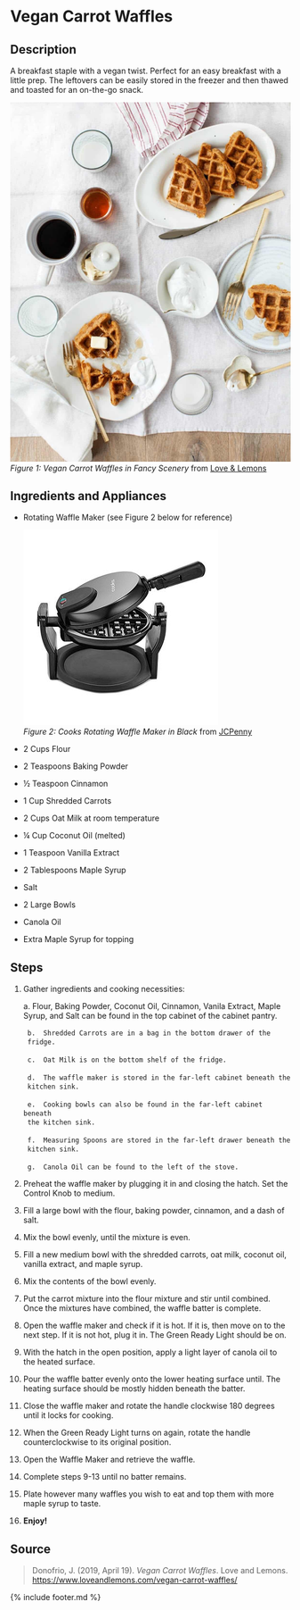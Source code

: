 # Vegan Carrot Waffles

## Description

A breakfast staple with a vegan twist. Perfect for an easy breakfast
with a little prep. The leftovers can be easily stored in the freezer
and then thawed and toasted for an on-the-go snack.

![image](.//media/image6.jpg)  
*Figure 1: Vegan Carrot Waffles in Fancy Scenery* from [Love & Lemons](https://www.loveandlemons.com/vegan-carrot-waffles/)

## Ingredients and Appliances

- Rotating Waffle Maker (see Figure 2 below for reference)

    ![image](.//media/image7.jpg)  
    *Figure 2: Cooks Rotating Waffle Maker in Black* from [JCPenny](https://s7d9.scene7.com/is/image/JCPenney/DP0821201911011511M?resmode=sharp2&op_sharpen=1&wid=350&hei=350)
- 2 Cups Flour
- 2 Teaspoons Baking Powder
- ½ Teaspoon Cinnamon
- 1 Cup Shredded Carrots
- 2 Cups Oat Milk at room temperature
- ¼ Cup Coconut Oil (melted)
- 1 Teaspoon Vanilla Extract
- 2 Tablespoons Maple Syrup
- Salt
- 2 Large Bowls
- Canola Oil
- Extra Maple Syrup for topping

## Steps

1. Gather ingredients and cooking necessities:

      a.  Flour, Baking Powder, Coconut Oil, Cinnamon, Vanila Extract,
        Maple Syrup, and Salt can be found in the top cabinet of the
        cabinet pantry.

        b.  Shredded Carrots are in a bag in the bottom drawer of the
        fridge.

        c.  Oat Milk is on the bottom shelf of the fridge.

        d.  The waffle maker is stored in the far-left cabinet beneath the
        kitchen sink.

        e.  Cooking bowls can also be found in the far-left cabinet beneath
        the kitchen sink.

        f.  Measuring Spoons are stored in the far-left drawer beneath the
        kitchen sink.

        g.  Canola Oil can be found to the left of the stove.

2. Preheat the waffle maker by plugging it in and closing the hatch.
    Set the Control Knob to medium.

3. Fill a large bowl with the flour, baking powder, cinnamon, and a
    dash of salt.

4. Mix the bowl evenly, until the mixture is even.

5. Fill a new medium bowl with the shredded carrots, oat milk, coconut
    oil, vanilla extract, and maple syrup.

6. Mix the contents of the bowl evenly.

7. Put the carrot mixture into the flour mixture and stir until
    combined. Once the mixtures have combined, the waffle batter is
    complete.

8. Open the waffle maker and check if it is hot. If it is, then move on
    to the next step. If it is not hot, plug it in. The Green Ready
    Light should be on.

9. With the hatch in the open position, apply a light layer of canola
    oil to the heated surface.

10. Pour the waffle batter evenly onto the lower heating surface until.
    The heating surface should be mostly hidden beneath the batter.

11. Close the waffle maker and rotate the handle clockwise 180 degrees
    until it locks for cooking.

12. When the Green Ready Light turns on again, rotate the handle
    counterclockwise to its original position.

13. Open the Waffle Maker and retrieve the waffle.

14. Complete steps 9-13 until no batter remains.

15. Plate however many waffles you wish to eat and top them with more
    maple syrup to taste.

16. **Enjoy!**

## Source

> Donofrio, J. (2019, April 19). *Vegan Carrot Waffles*. Love and Lemons.
<https://www.loveandlemons.com/vegan-carrot-waffles/>

{% include footer.md %}
